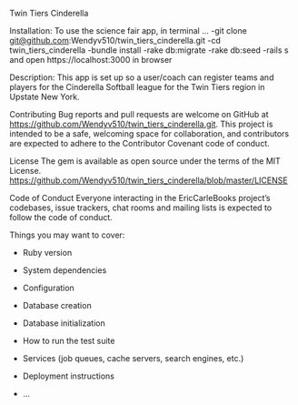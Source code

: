  Twin Tiers Cinderella 

   

Installation:
To use the science fair app, in terminal ...
-git clone git@github.com:Wendyv510/twin_tiers_cinderella.git
-cd twin_tiers_cinderella
-bundle install
-rake db:migrate
-rake db:seed
-rails s and open https://localhost:3000 in browser

Description:
This app is set up so a user/coach can register teams and players for the Cinderella Softball league for the Twin Tiers region in Upstate New York.

Contributing
Bug reports and pull requests are welcome on GitHub at https://github.com/Wendyv510/twin_tiers_cinderella.git. This project is intended to be a safe, welcoming space for collaboration, and contributors are expected to adhere to the Contributor Covenant code of conduct.

License
The gem is available as open source under the terms of the MIT License. https://github.com/Wendyv510/twin_tiers_cinderella/blob/master/LICENSE

Code of Conduct
Everyone interacting in the EricCarleBooks project’s codebases, issue trackers, chat rooms and mailing lists is expected to follow the code of conduct.


Things you may want to cover:

* Ruby version

* System dependencies

* Configuration

* Database creation

* Database initialization

* How to run the test suite

* Services (job queues, cache servers, search engines, etc.)

* Deployment instructions

* ...
